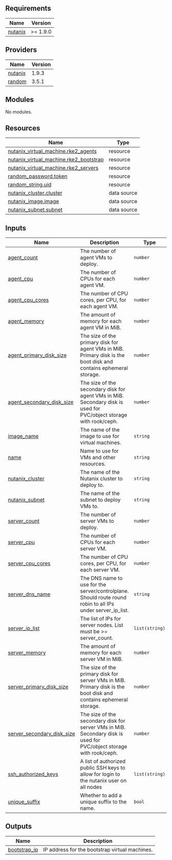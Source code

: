 <!-- BEGIN_TF_DOCS -->
## Requirements

| Name | Version |
|------|---------|
| <a name="requirement_nutanix"></a> [nutanix](#requirement\_nutanix) | >= 1.9.0 |

## Providers

| Name | Version |
|------|---------|
| <a name="provider_nutanix"></a> [nutanix](#provider\_nutanix) | 1.9.3 |
| <a name="provider_random"></a> [random](#provider\_random) | 3.5.1 |

## Modules

No modules.

## Resources

| Name | Type |
|------|------|
| [nutanix_virtual_machine.rke2_agents](https://registry.terraform.io/providers/nutanix/nutanix/latest/docs/resources/virtual_machine) | resource |
| [nutanix_virtual_machine.rke2_bootstrap](https://registry.terraform.io/providers/nutanix/nutanix/latest/docs/resources/virtual_machine) | resource |
| [nutanix_virtual_machine.rke2_servers](https://registry.terraform.io/providers/nutanix/nutanix/latest/docs/resources/virtual_machine) | resource |
| [random_password.token](https://registry.terraform.io/providers/hashicorp/random/latest/docs/resources/password) | resource |
| [random_string.uid](https://registry.terraform.io/providers/hashicorp/random/latest/docs/resources/string) | resource |
| [nutanix_cluster.cluster](https://registry.terraform.io/providers/nutanix/nutanix/latest/docs/data-sources/cluster) | data source |
| [nutanix_image.image](https://registry.terraform.io/providers/nutanix/nutanix/latest/docs/data-sources/image) | data source |
| [nutanix_subnet.subnet](https://registry.terraform.io/providers/nutanix/nutanix/latest/docs/data-sources/subnet) | data source |

## Inputs

| Name | Description | Type | Default | Required |
|------|-------------|------|---------|:--------:|
| <a name="input_agent_count"></a> [agent\_count](#input\_agent\_count) | The number of agent VMs to deploy. | `number` | `6` | no |
| <a name="input_agent_cpu"></a> [agent\_cpu](#input\_agent\_cpu) | The number of CPUs for each agent VM. | `number` | n/a | yes |
| <a name="input_agent_cpu_cores"></a> [agent\_cpu\_cores](#input\_agent\_cpu\_cores) | The number of CPU cores, per CPU, for each agent VM. | `number` | `1` | no |
| <a name="input_agent_memory"></a> [agent\_memory](#input\_agent\_memory) | The amount of memory for each agent VM in MiB. | `number` | n/a | yes |
| <a name="input_agent_primary_disk_size"></a> [agent\_primary\_disk\_size](#input\_agent\_primary\_disk\_size) | The size of the primary disk for agent VMs in MiB. Primary disk is the boot disk and contains ephemeral storage. | `number` | `153600` | no |
| <a name="input_agent_secondary_disk_size"></a> [agent\_secondary\_disk\_size](#input\_agent\_secondary\_disk\_size) | The size of the secondary disk for agent VMs in MiB. Secondary disk is used for PVC/object storage with rook/ceph. | `number` | `307200` | no |
| <a name="input_image_name"></a> [image\_name](#input\_image\_name) | The name of the image to use for virtual machines. | `string` | n/a | yes |
| <a name="input_name"></a> [name](#input\_name) | Name to use for VMs and other resources. | `string` | `"rke2"` | no |
| <a name="input_nutanix_cluster"></a> [nutanix\_cluster](#input\_nutanix\_cluster) | The name of the Nutanix cluster to deploy to. | `string` | n/a | yes |
| <a name="input_nutanix_subnet"></a> [nutanix\_subnet](#input\_nutanix\_subnet) | The name of the subnet to deploy VMs to. | `string` | n/a | yes |
| <a name="input_server_count"></a> [server\_count](#input\_server\_count) | The number of server VMs to deploy. | `number` | `3` | no |
| <a name="input_server_cpu"></a> [server\_cpu](#input\_server\_cpu) | The number of CPUs for each server VM. | `number` | n/a | yes |
| <a name="input_server_cpu_cores"></a> [server\_cpu\_cores](#input\_server\_cpu\_cores) | The number of CPU cores, per CPU, for each server VM. | `number` | `1` | no |
| <a name="input_server_dns_name"></a> [server\_dns\_name](#input\_server\_dns\_name) | The DNS name to use for the server/controlplane. Should route round robin to all IPs under server\_ip\_list. | `string` | `""` | no |
| <a name="input_server_ip_list"></a> [server\_ip\_list](#input\_server\_ip\_list) | The list of IPs for server nodes. List must be >= server\_count. | `list(string)` | `[]` | no |
| <a name="input_server_memory"></a> [server\_memory](#input\_server\_memory) | The amount of memory for each server VM in MiB. | `number` | n/a | yes |
| <a name="input_server_primary_disk_size"></a> [server\_primary\_disk\_size](#input\_server\_primary\_disk\_size) | The size of the primary disk for server VMs in MiB. Primary disk is the boot disk and contains ephemeral storage. | `number` | `153600` | no |
| <a name="input_server_secondary_disk_size"></a> [server\_secondary\_disk\_size](#input\_server\_secondary\_disk\_size) | The size of the secondary disk for server VMs in MiB. Secondary disk is used for PVC/object storage with rook/ceph. | `number` | `307200` | no |
| <a name="input_ssh_authorized_keys"></a> [ssh\_authorized\_keys](#input\_ssh\_authorized\_keys) | A list of authorized public SSH keys to allow for login to the nutanix user on all nodes | `list(string)` | n/a | yes |
| <a name="input_unique_suffix"></a> [unique\_suffix](#input\_unique\_suffix) | Whether to add a unique suffix to the name. | `bool` | `true` | no |

## Outputs

| Name | Description |
|------|-------------|
| <a name="output_bootstrap_ip"></a> [bootstrap\_ip](#output\_bootstrap\_ip) | IP address for the bootstrap virtual machines. |
<!-- END_TF_DOCS -->